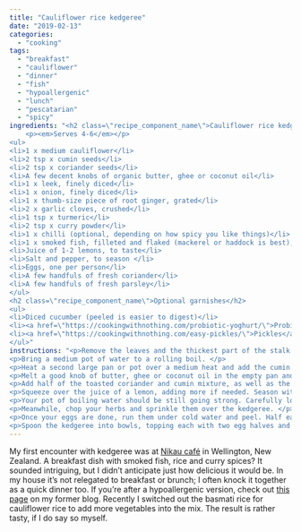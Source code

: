 ```yaml
---
title: "Cauliflower rice kedgeree"
date: "2019-02-13"
categories: 
  - "cooking"
tags: 
  - "breakfast"
  - "cauliflower"
  - "dinner"
  - "fish"
  - "hypoallergenic"
  - "lunch"
  - "pescatarian"
  - "spicy"
ingredients: "<h2 class=\"recipe_component_name\">Cauliflower rice kedgeree</h2>
    <p><em>Serves 4-6</em></p>
<ul>
<li>1 x medium cauliflower</li>
<li>2 tsp x cumin seeds</li>
<li>2 tsp x coriander seeds</li>
<li>A few decent knobs of organic butter, ghee or coconut oil</li>
<li>1 x leek, finely diced</li>
<li>1 x onion, finely diced</li>
<li>1 x thumb-size piece of root ginger, grated</li>
<li>2 x garlic cloves, crushed</li>
<li>1 tsp x turmeric</li>
<li>2 tsp x curry powder</li>
<li>1 x chilli (optional, depending on how spicy you like things)</li>
<li>1 x smoked fish, filleted and flaked (mackerel or haddock is best), or you could use a few tins of MSC-certified tuna at a pinch</li>
<li>Juice of 1-2 lemons, to taste</li>
<li>Salt and pepper, to season </li>
<li>Eggs, one per person</li>
<li>A few handfuls of fresh coriander</li>
<li>A few handfuls of fresh parsley</li>
</ul>
<h2 class=\"recipe_component_name\">Optional garnishes</h2>
<ul>
<li>Diced cucumber (peeled is easier to digest)</li>
<li><a href=\"https://cookingwithnothing.com/probiotic-yoghurt/\">Probiotic yoghurt</a> </li>
<li><a href=\"https://cookingwithnothing.com/easy-pickles/\">Pickles</a></li>
</ul>"
instructions: "<p>Remove the leaves and the thickest part of the stalk from the cauliflower. Break it up into florets and pulse in a food processor in batches, until it resembles grains of rice. If you don't have a food processor, a box grater will do the job. </p>
<p>Bring a medium pot of water to a rolling boil. </p>
<p>Heat a second large pan or pot over a medium heat and add the cumin and coriander seeds. Toast until fragrant, then remove and grind with a mortar and pestle. Set half of the mixture aside. </p>
<p>Melt a good knob of butter, ghee or coconut oil in the empty pan and add the leek and onion. Cook until soft, then add the ginger and garlic and cook for a few more minutes. </p>
<p>Add half of the toasted coriander and cumin mixture, as well as the turmeric, curry powder and chilli (if using). Cook until fragrant. Add another knob of your oil of choice if needed, then add the cauliflower rice and stir to combine. Cook until the cauliflower rice is slightly browned, letting it catch on the bottom of the pan now and then for texture. Remove from the heat, then add the flaked fish, stirring to combine.</p>
<p>Squeeze over the juice of a lemon, adding more if needed. Season with salt and pepper, going easy on the former as the fish will fulfil the role. Set the mixture aside while you get to work on the soft-boiled eggs. </p>
<p>Your pot of boiling water should be still going strong. Carefully lower in the eggs one at a time, then set the timer for 6.5 minutes. </p>
<p>Meanwhile, chop your herbs and sprinkle them over the kedgeree. </p>
<p>Once your eggs are done, run them under cold water and peel. Half each egg – they should be nice and soft in the centre.</p>
<p>Spoon the kedgeree into bowls, topping each with two egg halves and a sprinkling of the reserved cumin and coriander seeds, as well as any garnishes of choice and some extra salt and pepper, if you like.</p>"
---
```

My first encounter with kedgeree was at [Nikau café](http://nikaucafe.co.nz/) in Wellington, New Zealand. A breakfast dish with smoked fish, rice and curry spices? It sounded intriguing, but I didn’t anticipate just how delicious it would be. In my house it’s not relegated to breakfast or brunch; I often knock it together as a quick dinner too. If you’re after a hypoallergenic version, check out [this page](http://cookingwithnothing.tumblr.com/post/4831955913/kedgeree-a-personal-fave) on my former blog. Recently I switched out the basmati rice for cauliflower rice to add more vegetables into the mix. The result is rather tasty, if I do say so myself.

